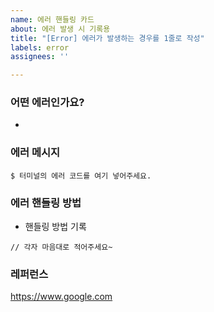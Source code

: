 ```yaml
---
name: 에러 핸들링 카드
about: 에러 발생 시 기록용
title: "[Error] 에러가 발생하는 경우를 1줄로 작성"
labels: error
assignees: ''

---
```


### 어떤 에러인가요?
*

### 에러 메시지
```
$ 터미널의 에러 코드를 여기 넣어주세요.
```

### 에러 핸들링 방법
* 핸들링 방법 기록
```
// 각자 마음대로 적어주세요~
```

### 레퍼런스
<https://www.google.com>
